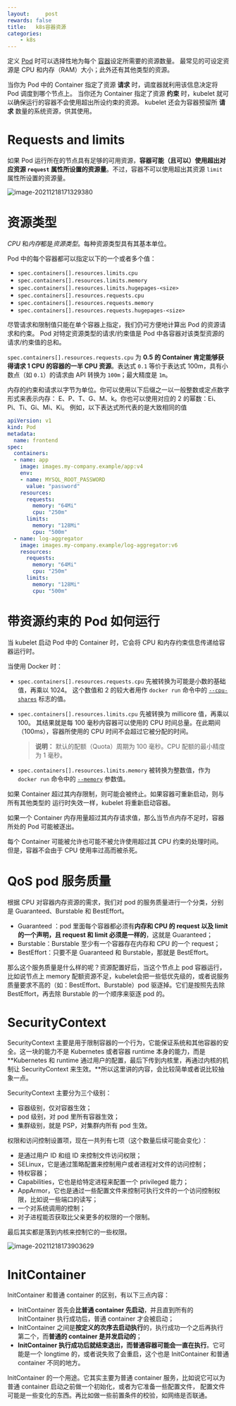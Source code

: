 ```yaml
---
layout:     post
rewards: false
title:   k8s容器资源
categories:
    - k8s
---
```


定义 [Pod](https://kubernetes.io/docs/concepts/workloads/pods/pod-overview/) 时可以选择性地为每个 [容器](https://kubernetes.io/zh/docs/concepts/overview/what-is-kubernetes/#why-containers)设定所需要的资源数量。 最常见的可设定资源是 CPU 和内存（RAM）大小；此外还有其他类型的资源。

当你为 Pod 中的 Container 指定了资源 **请求** 时，调度器就利用该信息决定将 Pod 调度到哪个节点上。 当你还为 Container 指定了资源 **约束** 时，kubelet 就可以确保运行的容器不会使用超出所设约束的资源。 kubelet 还会为容器预留所 **请求** 数量的系统资源，供其使用。

# Requests and limits

如果 Pod 运行所在的节点具有足够的可用资源，**容器可能（且可以）使用超出对应资源 `request` 属性所设置的资源量**。不过，容器不可以使用超出其资源 `limit` 属性所设置的资源量。

![image-20211218171329380](https://tva1.sinaimg.cn/large/008i3skNgy1gxi3qyksroj31lz0u0n3d.jpg)

# 资源类型

*CPU* 和*内存*都是*资源类型*。每种资源类型具有其基本单位。

Pod 中的每个容器都可以指定以下的一个或者多个值：

- `spec.containers[].resources.limits.cpu`
- `spec.containers[].resources.limits.memory`
- `spec.containers[].resources.limits.hugepages-<size>`
- `spec.containers[].resources.requests.cpu`
- `spec.containers[].resources.requests.memory`
- `spec.containers[].resources.requests.hugepages-<size>`

尽管请求和限制值只能在单个容器上指定，我们仍可方便地计算出 Pod 的资源请求和约束。 Pod 对特定资源类型的请求/约束值是 Pod 中各容器对该类型资源的请求/约束值的总和。



`spec.containers[].resources.requests.cpu` 为 **0.5 的 Container 肯定能够获得请求 1 CPU 的容器的一半 CPU 资源**。表达式 `0.1` 等价于表达式 100m，具有小数点（如 `0.1`）的请求由 API 转换为 `100m`；最大精度是 `1m`。



内存的约束和请求以字节为单位。你可以使用以下后缀之一以一般整数或定点数字形式来表示内存： E、P、T、G、M、k。你也可以使用对应的 2 的幂数：Ei、Pi、Ti、Gi、Mi、Ki。 例如，以下表达式所代表的是大致相同的值



```yaml
apiVersion: v1
kind: Pod
metadata:
  name: frontend
spec:
  containers:
  - name: app
    image: images.my-company.example/app:v4
    env:
    - name: MYSQL_ROOT_PASSWORD
      value: "password"
    resources:
      requests:
        memory: "64Mi"
        cpu: "250m"
      limits:
        memory: "128Mi"
        cpu: "500m"
  - name: log-aggregator
    image: images.my-company.example/log-aggregator:v6
    resources:
      requests:
        memory: "64Mi"
        cpu: "250m"
      limits:
        memory: "128Mi"
        cpu: "500m"
```

# 带资源约束的 Pod 如何运行

当 kubelet 启动 Pod 中的 Container 时，它会将 CPU 和内存约束信息传递给容器运行时。

当使用 Docker 时：

- `spec.containers[].resources.requests.cpu` 先被转换为可能是小数的基础值，再乘以 1024。 这个数值和 2 的较大者用作 `docker run` 命令中的 [`--cpu-shares`](https://docs.docker.com/engine/reference/run/#/cpu-share-constraint) 标志的值。

- `spec.containers[].resources.limits.cpu` 先被转换为 millicore 值，再乘以 100。 其结果就是每 100 毫秒内容器可以使用的 CPU 时间总量。在此期间（100ms），容器所使用的 CPU 时间不会超过它被分配的时间。

  > **说明：** 默认的配额（Quota）周期为 100 毫秒。CPU 配额的最小精度为 1 毫秒。

- `spec.containers[].resources.limits.memory` 被转换为整数值，作为 `docker run` 命令中的 [`--memory`](https://docs.docker.com/engine/reference/run/#/user-memory-constraints) 参数值。

如果 Container 超过其内存限制，则可能会被终止。如果容器可重新启动，则与所有其他类型的 运行时失效一样，kubelet 将重新启动容器。

如果一个 Container 内存用量超过其内存请求值，那么当节点内存不足时，容器所处的 Pod 可能被逐出。

每个 Container 可能被允许也可能不被允许使用超过其 CPU 约束的处理时间。 但是，容器不会由于 CPU 使用率过高而被杀死。

# QoS pod 服务质量

根据 CPU 对容器内存资源的需求，我们对 pod 的服务质量进行一个分类，分别是 Guaranteed、Burstable 和 BestEffort。

 

- Guaranteed ：pod 里面每个容器都必须有**内存和 CPU 的 request 以及 limit 的一个声明，且 request 和 limit 必须是一样的**，这就是 Guaranteed；
- Burstable：Burstable 至少有一个容器存在内存和 CPU 的一个 request；
- BestEffort：只要不是 Guaranteed 和 Burstable，那就是 BestEffort。

 

那么这个服务质量是什么样的呢？资源配置好后，当这个节点上 pod 容器运行，比如说节点上 memory 配额资源不足，kubelet会把一些低优先级的，或者说服务质量要求不高的（如：BestEffort、Burstable）pod 驱逐掉。它们是按照先去除 BestEffort，再去除 Burstable 的一个顺序来驱逐 pod 的。



# SecurityContext

SecurityContext 主要是用于限制容器的一个行为，它能保证系统和其他容器的安全。这一块的能力不是 Kubernetes 或者容器 runtime 本身的能力，而是 **Kubernetes 和 runtime 通过用户的配置，最后下传到内核里，再通过内核的机制让 SecurityContext 来生效。**所以这里讲的内容，会比较简单或者说比较抽象一点。

 

SecurityContext 主要分为三个级别：

- 容器级别，仅对容器生效；
- pod 级别，对 pod 里所有容器生效；
- 集群级别，就是 PSP，对集群内所有 pod 生效。

 

权限和访问控制设置项，现在一共列有七项（这个数量后续可能会变化）：


- 是通过用户 ID 和组 ID 来控制文件访问权限；
- SELinux，它是通过策略配置来控制用户或者进程对文件的访问控制；
- 特权容器；
- Capabilities，它也是给特定进程来配置一个 privileged 能力；
- AppArmor，它也是通过一些配置文件来控制可执行文件的一个访问控制权限，比如说一些端口的读写；
- 一个对系统调用的控制；
- 对子进程能否获取比父亲更多的权限的一个限制。

 

最后其实都是落到内核来控制它的一些权限。

![image-20211218173903629](https://tva1.sinaimg.cn/large/008i3skNgy1gxi4hkjwh7j31vm0u0thf.jpg)

# InitContainer

InitContainer 和普通 container 的区别，有以下三点内容：

- InitContainer 首先会**比普通 container 先启动**，并且直到所有的 InitContainer 执行成功后，普通 container 才会被启动；
- InitContainer 之间是**按定义的次序去启动执行**的，执行成功一个之后再执行第二个，而**普通的 container 是并发启动的**；
- **InitContainer 执行成功后就结束退出，而普通容器可能会一直在执行**。它可能是一个 longtime 的，或者说失败了会重启，这个也是 InitContainer 和普通 container 不同的地方。

InitContainer 的一个用途。它其实主要为普通 container 服务，比如说它可以为普通 container 启动之前做一个初始化，或者为它准备一些配置文件， 配置文件可能是一些变化的东西。再比如做一些前置条件的校验，如网络是否联通。